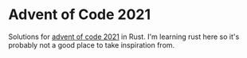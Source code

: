 # Advent of Code 2021

Solutions for [advent of code 2021](https://adventofcode.com/2021) in Rust.
I'm learning rust here so it's probably not a good place to take inspiration from.
